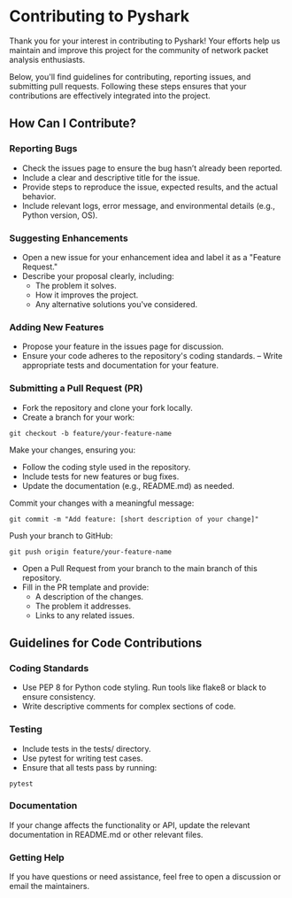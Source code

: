 # Contributing to Pyshark

Thank you for your interest in contributing to Pyshark! Your efforts help us maintain and improve this project for the community of network packet analysis enthusiasts.

Below, you'll find guidelines for contributing, reporting issues, and submitting pull requests. Following these steps ensures that your contributions are effectively integrated into the project.

## How Can I Contribute?

### Reporting Bugs

- Check the issues page to ensure the bug hasn’t already been reported.
- Include a clear and descriptive title for the issue.
- Provide steps to reproduce the issue, expected results, and the actual behavior.
- Include relevant logs, error message, and environmental details (e.g., Python version, OS).

### Suggesting Enhancements

- Open a new issue for your enhancement idea and label it as a "Feature Request."
- Describe your proposal clearly, including:
  - The problem it solves.
  - How it improves the project.
  - Any alternative solutions you've considered.

### Adding New Features

- Propose your feature in the issues page for discussion.
- Ensure your code adheres to the repository's coding standards.
– Write appropriate tests and documentation for your feature.

### Submitting a Pull Request (PR)

- Fork the repository and clone your fork locally.
- Create a branch for your work:

```
git checkout -b feature/your-feature-name
```

Make your changes, ensuring you:

- Follow the coding style used in the repository.
- Include tests for new features or bug fixes.
- Update the documentation (e.g., README.md) as needed.

Commit your changes with a meaningful message:

```
git commit -m "Add feature: [short description of your change]"
```

Push your branch to GitHub:

```
git push origin feature/your-feature-name
```

- Open a Pull Request from your branch to the main branch of this repository.
- Fill in the PR template and provide:
  - A description of the changes.
  - The problem it addresses.
  - Links to any related issues.

## Guidelines for Code Contributions

### Coding Standards

- Use PEP 8 for Python code styling. Run tools like flake8 or black to ensure consistency.
- Write descriptive comments for complex sections of code.

### Testing

- Include tests in the tests/ directory.
- Use pytest for writing test cases.
- Ensure that all tests pass by running:

```
pytest
```

### Documentation

If your change affects the functionality or API, update the relevant documentation in README.md or other relevant files.

### Getting Help

If you have questions or need assistance, feel free to open a discussion or email the maintainers.
